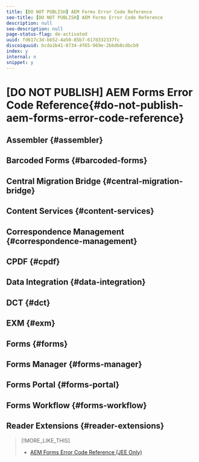 ```yaml
---
title: [DO NOT PUBLISH] AEM Forms Error Code Reference
seo-title: [DO NOT PUBLISH] AEM Forms Error Code Reference
description: null
seo-description: null
page-status-flag: de-activated
uuid: fd617c3d-bb52-4a50-85b7-617d332337fc
discoiquuid: bcda1b41-0734-4f65-969e-2bbdb8cdbcb9
index: y
internal: n
snippet: y
---
```


# [DO NOT PUBLISH] AEM Forms Error Code Reference{#do-not-publish-aem-forms-error-code-reference}

## Assembler {#assembler}

## Barcoded Forms {#barcoded-forms}

## Central Migration Bridge {#central-migration-bridge}

## Content Services {#content-services}

## Correspondence Management {#correspondence-management}

## CPDF {#cpdf}

## Data Integration {#data-integration}

## DCT {#dct}

## EXM {#exm}

## Forms {#forms}

## Forms Manager {#forms-manager}

## Forms Portal {#forms-portal}

## Forms Workflow {#forms-workflow}

## Reader Extensions {#reader-extensions}

>[!MORE_LIKE_THIS]
>
>* [AEM Forms Error Code Reference (JEE Only)](../../forms/using/error-code-reference-aem-forms-jee.md)
